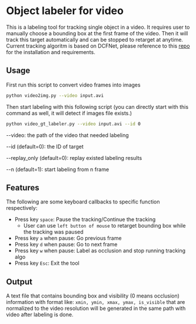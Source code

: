 # Object labeler for video
This is a labeling tool for tracking single object in a video. 
It requires user to manually choose a bounding box at the first frame of the video. 
Then it will track this target automatically and can be stopped to retarget at anytime.
Current tracking algoritm is based on DCFNet, please reference to this [repo](https://github.com/foolwood/DCFNet_pytorch) for the installation and requirements.

## Usage
First run this script to convert video frames into images
``` bash
python video2img.py --video input.avi
```
Then start labeling with this following script (you can directly start with this command as well, it will detect if images file exists.)
``` bash
python video_gt_labeler.py --video input.avi --id 0
```

--video: the path of the video that needed labeling 

--id (default=0): the ID of target

--replay_only (default=0): replay existed labeling results

--n (default=1): start labeling from n frame

## Features
The following are some keyboard callbacks to specific function respectively:
* Press key `space`: Pause the tracking/Continue the tracking
    * User can use `left button of mouse` to retarget bounding box while the tracking was paused
* Press key `a` when pause: Go previous frame
* Press key `d` when pause: Go to next frame
* Press key `w` when pause: Label as occlusion and stop running tracking algo
* Press key `Esc`: Exit the tool


## Output
A text file that contains bounding box and visibility (0 means occlusion) information with format like: 
`xmin, ymin, xmax, ymax, is_visible`
that are normalized to the video resolution will be generated in the same path with video after labeling is done.

